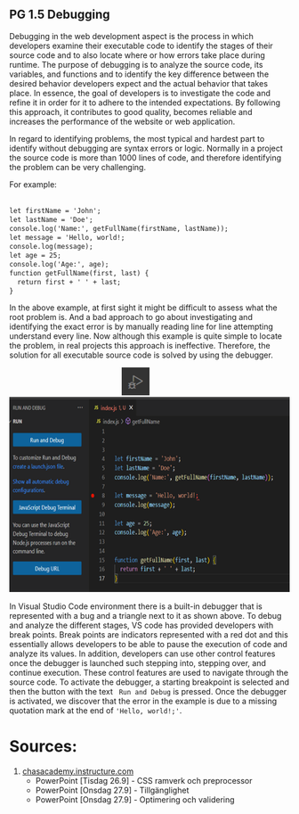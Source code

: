 ## PG 1.5 Debugging
Debugging in the web development aspect is the process in which developers examine their executable code to identify the stages of their source code and to also locate where or how errors take place during runtime. The purpose of debugging is to analyze the source code, its variables, and functions and to identify the key difference between the desired behavior developers expect and the actual behavior that takes place. In essence, the goal of developers is to investigate the code and refine it in order for it to adhere to the intended expectations. By following this approach, it contributes to good quality, becomes reliable and increases the performance of the website or web application.

In regard to identifying problems, the most typical and hardest part to identify without debugging are syntax errors or logic. Normally in a project the source code is more than 1000 lines of code, and therefore identifying the problem can be very challenging. 

For example:
```

let firstName = 'John';
let lastName = 'Doe';
console.log('Name:', getFullName(firstName, lastName));
let message = 'Hello, world!;
console.log(message);
let age = 25;
console.log('Age:', age);
function getFullName(first, last) {
  return first + ' ' + last;
}
```

In the above example, at first sight it might be difficult to assess what the root problem is. And a bad approach to go about investigating and identifying the exact error is by manually reading line for line attempting understand every line. Now although this example is quite simple to locate the problem, in real projects this approach is ineffective. Therefore, the solution for all executable source code is solved by using the debugger.

<p float ="left" align = "center">
    <img src="../assets/debug-button.png" width="50" height="50" style="margin-right: 50px;">
    <img src="../assets/debug-controll.png" width="550" height="350">
</p> 

In Visual Studio Code environment there is a built-in debugger that is represented with a bug and a triangle next to it as shown above. To debug and analyze the different stages, VS code has provided developers with break points. Break points are indicators represented with a red dot and this essentially allows developers to be able to pause the execution of code and analyze its values. In addition, developers can use other control features once the debugger is launched such stepping into, stepping over, and continue execution. These control features are used to navigate through the source code. To activate the debugger, a starting breakpoint is selected and then the button with the text ``` Run and Debug``` is pressed. Once the debugger is activated, we discover that the error in the example is due to a missing quotation mark at the end of ```'Hello, world!;'```.

# **Sources**:  

1. [chasacademy.instructure.com](https://chasacademy.instructure.com/)
    - PowerPoint [Tisdag 26.9] - CSS ramverk och preprocessor
    - PowerPoint [Onsdag 27.9] - Tillgänglighet
    - PowerPoint [Onsdag 27.9] - Optimering och validering